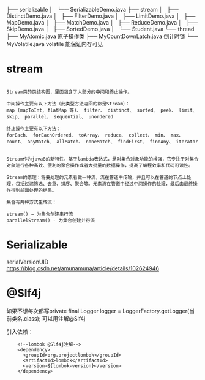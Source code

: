 ├── serializable
│   └── SerializableDemo.java
├── stream
│   ├── DistinctDemo.java
│   ├── FilterDemo.java
│   ├── LimitDemo.java
│   ├── MapDemo.java
│   ├── MatchDemo.java
│   ├── ReduceDemo.java
│   ├── SkipDemo.java
│   ├── SortedDemo.java
│   └── Student.java
└── thread
    ├── MyAtomic.java   原子操作类
    ├── MyCountDownLatch.java 倒计时锁
    └── MyVolatile.java volatile 能保证内存可见




# stream
```

Stream类的类结构图，里面包含了大部分的中间和终止操作。

中间操作主要有以下方法（此类型方法返回的都是Stream）：
map (mapToInt, flatMap 等)、 filter、 distinct、 sorted、 peek、 limit、 skip、 parallel、 sequential、 unordered

终止操作主要有以下方法：
forEach、 forEachOrdered、 toArray、 reduce、 collect、 min、 max、 count、 anyMatch、 allMatch、 noneMatch、 findFirst、 findAny、 iterator


Stream作为java8的新特性，基于lambda表达式，是对集合对象功能的增强，它专注于对集合对象进行各种高效、便利的聚合操作或者大批量的数据操作，提高了编程效率和代码可读性。

Stream的原理：将要处理的元素看做一种流，流在管道中传输，并且可以在管道的节点上处理，包括过滤筛选、去重、排序、聚合等。元素流在管道中经过中间操作的处理，最后由最终操作得到前面处理的结果。

集合有两种方式生成流：

stream() − 为集合创建串行流
parallelStream() - 为集合创建并行流

```

# Serializable
serialVersionUID https://blog.csdn.net/amunamuna/article/details/102624946

# @Slf4j

如果不想每次都写private final Logger logger = LoggerFactory.getLogger(当前类名.class); 可以用注解@Slf4j

引入依赖：
```
    <!--lombok @Slf4j注解-->
    <dependency>
      <groupId>org.projectlombok</groupId>
      <artifactId>lombok</artifactId>
      <version>${lombok-version}</version>
    </dependency>
```
